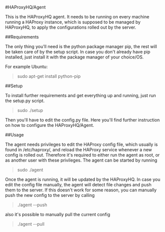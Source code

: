 #HAProxyHQ/Agent

This is the HAProxyHQ agent. It needs to be running on every machine running a HAProxy instance, which is supposed to be managed by HAProxyHQ, to apply the configurations rolled out by the server.

##Requirements

The only thing you'll need is the python package manager pip, the rest will be taken care of by the setup script. In case you don't already have pip installed, just install it with the package manager of your choice/OS.

For example Ubuntu:
>sudo apt-get install python-pip


##Setup

To install further requirements and get everything up and running, just run the setup.py script.

>sudo ./setup

Then you'll have to edit the config.py file. Here you'll find further instruction on how to configure the HAProxyHQ/Agent.

##Usage

The agent needs privileges to edit the HAProxy config file, which usually is found in /etc/haproxy/, and reload the HAProxy service whenever a new config is rolled out. Therefore it's required to either run the agent as root, or as another user with these privileges. The agent can be started by running

>sudo ./agent

Once the agent is running, it will be updated by the HAProxyHQ. In case you edit the config file manually, the agent will detect file changes and push them to the server. If this doesn't work for some reason, you can manually push the new config to the server by calling

>./agent --push

also it's possible to manually pull the current config

>./agent --pull